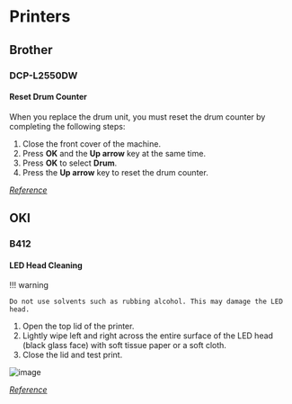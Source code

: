 # Printers

## Brother

### DCP-L2550DW

#### Reset Drum Counter

When you replace the drum unit, you must reset the drum counter by completing the following steps:

1. Close the front cover of the machine.
2. Press **OK** and the **Up arrow** key at the same time.
3. Press **OK** to select **Drum**.
4. Press the **Up arrow** key to reset the drum counter.

[*Reference*](https://support.brother.com/g/b/faqend.aspx?c=hk&lang=en&prod=dcpl2550dw_as&faqid=faq00100214_005#:~:text=Reset%20the%20Drum%20Counter%201%20Make%20sure%20the,Up%20arrow%20key%20to%20reset%20the%20drum%20counter.)

## OKI

### B412

#### LED Head Cleaning

!!! warning

    Do not use solvents such as rubbing alcohol. This may damage the LED head.

1. Open the top lid of the printer.
2. Lightly wipe left and right across the entire surface of the LED head (black glass face) with soft tissue paper or a soft cloth.
3. Close the lid and test print.

![image](https://okiprinting-ja.custhelp.com/euf/assets/images/answers/ja-FAQ_img/0008-1.png)

[*Reference*](https://okiprinting-en-gb.custhelp.com/app/answers/detail/a_id/2826/~/led-head-cleaning-%28b411dn/b431dn%29)